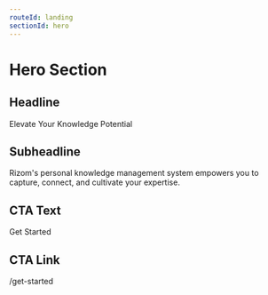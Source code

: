 ```yaml
---
routeId: landing
sectionId: hero
---
```


# Hero Section

## Headline

Elevate Your Knowledge Potential

## Subheadline

Rizom's personal knowledge management system empowers you to capture, connect, and cultivate your expertise.

## CTA Text

Get Started

## CTA Link

/get-started
